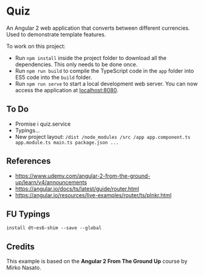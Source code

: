 # Quiz
An Angular 2 web application that converts between different currencies. Used to demonstrate template features.

To work on this project:

* Run `npm install` inside the project folder to download all the dependencies. This only needs to be done once.
* Run `npm run build` to compile the TypeScript code in the `app` folder into ES5 code into the `build` folder.
* Run `npm run serve` to start a local development web server. You can now access the application at [localhost:8080](http://localhost:8080/).

## To Do
- Promise i quiz.service
- Typings...
- New project layout:
`
    /dist
    /node_modules
    /src
      /app
        app.component.ts
        app.module.ts
      main.ts
    package.json
    ...
`

## References
- https://www.udemy.com/angular-2-from-the-ground-up/learn/v4/announcements
- https://angular.io/docs/ts/latest/guide/router.html
- https://angular.io/resources/live-examples/router/ts/plnkr.html

## FU Typings
`install dt~es6-shim --save --global`

## Credits
This example is based on the **Angular 2 From The Ground Up** course by Mirko Nasato.